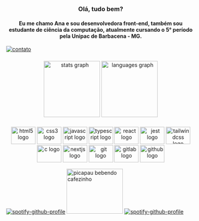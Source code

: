 <h3 align="center">Olá, tudo bem?</h3>
<h4 align="center">Eu me chamo Ana e sou desenvolvedora front-end, também sou estudante de ciência da computação, atualmente cursando o 5° período pela Unipac de Barbacena - MG.</h4>

[![contato](https://images.squarespace-cdn.com/content/v1/56087b8ce4b0e52bb622be49/1603236888401-DLX6QAOG8WALNFAWPWLH/Spark-Tap-1.gif?format=2500w)](https://alofrrr.github.io/Card-AnaLaura-RGB/)


###
<div align="center">
  <img src="https://github-readme-stats.vercel.app/api?hide_title=false&hide_rank=false&show_icons=true&include_all_commits=true&count_private=true&disable_animations=false&theme=dracula&locale=pt-br&hide_border=false&username=alofrrr" height="150" alt="stats graph"  />
  <img src="https://github-readme-stats.vercel.app/api/top-langs?locale=pt-br&hide_title=false&layout=compact&card_width=320&langs_count=5&theme=dracula&hide_border=false&username=alofrrr" height="150" alt="languages graph"  />
</div>

###
<div align="center">
  <img src="https://cdn.jsdelivr.net/gh/devicons/devicon/icons/html5/html5-original.svg" height="46" width="65" alt="html5 logo"  />
  <img src="https://cdn.jsdelivr.net/gh/devicons/devicon/icons/css3/css3-original.svg" height="46" width="65" alt="css3 logo"  />
  <img src="https://cdn.jsdelivr.net/gh/devicons/devicon/icons/javascript/javascript-original.svg" height="46" width="65" alt="javascript logo"  />
  <img src="https://cdn.jsdelivr.net/gh/devicons/devicon/icons/typescript/typescript-original.svg" height="46" width="65" alt="typescript logo"  />
  <img src="https://cdn.jsdelivr.net/gh/devicons/devicon/icons/react/react-original.svg" height="46" width="65" alt="react logo"  />
  <img src="https://cdn.jsdelivr.net/gh/devicons/devicon/icons/jest/jest-plain.svg" height="46" width="65" alt="jest logo"  />
  <img src="https://cdn.jsdelivr.net/gh/devicons/devicon/icons/tailwindcss/tailwindcss-original-wordmark.svg" height="46" width="65" alt="tailwindcss logo"  />
  <img src="https://cdn.jsdelivr.net/gh/devicons/devicon/icons/c/c-original.svg" height="46" width="65" alt="c logo"  />
  <img src="https://cdn.jsdelivr.net/gh/devicons/devicon/icons/nextjs/nextjs-original.svg" height="46" width="65" alt="nextjs logo"  />
  <img src="https://cdn.jsdelivr.net/gh/devicons/devicon/icons/git/git-original.svg" height="46" width="65" alt="git logo"  />
  <img src="https://cdn.jsdelivr.net/gh/devicons/devicon/icons/gitlab/gitlab-original.svg" height="46" width="65" alt="gitlab logo"  />
  <img src="https://cdn.jsdelivr.net/gh/devicons/devicon/icons/github/github-original.svg" height="46" width="65" alt="github logo"  />
</div>



[![spotify-github-profile](https://spotify-github-profile.vercel.app/api/view?uid=21r2m7lynhuym3ccifqdwl5wi&cover_image=true&theme=novatorem&bar_color=ffffff&bar_color_cover=true)](https://github.com/kittinan/spotify-github-profile)
<img src="https://i.pinimg.com/originals/89/c2/e5/89c2e58a1b6c95a20c29b7fad3787034.jpg" height="120" width="150" alt="picapau bebendo cafezinho"  />
[![spotify-github-profile](https://spotify-github-profile.vercel.app/api/view?uid=21r2m7lynhuym3ccifqdwl5wi&cover_image=true&theme=novatorem&bar_color=ffffff&bar_color_cover=true)](https://github.com/kittinan/spotify-github-profile)

